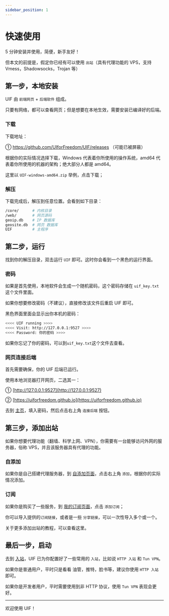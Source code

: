 ```yaml
---
sidebar_position: 1
---
```


# 快速使用

5 分钟安装并使用，简便，新手友好！

但本文的前提是，假定你已经有可以使用 `出站`（具有代理功能的 VPS，支持 Vmess，Shadowsocks，Trojan 等）

## 第一步，本地安装

UIF 由 `前端网页` + `后端软件` 组成。

只要有网络，都可以查看网页；但是想要在本地生效，需要安装已编译好的后端。

### 下载

下载地址：

① https://github.com/UIforFreedom/UIF/releases （可能已被屏蔽）

根据你的实际情况选择下载，Windows 代表着你所使用的操作系统，amd64 代表着你所使用的机器的架构；绝大部分人都是 amd64。

这里以 `UIF-windows-amd64.zip` 举例，点击下载；

### 解压

下载完成后，解压到任意位置。会看到如下目录：

```bash
/core/      # 内核目录
/web/       # 网页源码
geoip.db    # IP 数据库
geosite.db  # 网页 数据库
UIF         # 主程序
```

## 第二步，运行

找到你的解压目录，双击运行 `UIF` 即可。这时你会看到一个黑色的运行界面。

### 密码

如果是首先使用，本地软件会生成一个随机密码，这个密码存储在 `uif_key.txt` 这个文件里面。

如果你想要修改密码（不建议），直接修改该文件后重启 UIF 即可。

黑色界面里面会显示出你本机的密码：

```bash
<<<< UIF running >>>>
<<<< Visit: http://127.0.0.1:9527 >>>>
<<<< Password: 你的密码 >>>>
```

如果你忘记了你的密码，可以到`uif_key.txt`这个文件去查看。

### 网页连接后端

首先需要确保，你的 UIF 后端已运行。

使用本地浏览器打开网页，二选其一：

① [http://127.0.0.1:9527](http://127.0.0.1:9527)

② [https://uiforfreedom.github.io](https://uiforfreedom.github.io)

去到 [主页](https://uiforfreedom.github.io/#/home)，填入密码，然后点击右上角 `连接后端` 按钮。

## 第三步，添加出站

如果你想要代理功能（翻墙、科学上网、VPN），你需要有一台能够访问外网的服务器，俗称 VPS，并且该服务器具有代理的功能。

### 自添加

如果你是自己搭建代理服务器，到 [自添加页面](https://uiforfreedom.github.io/#/out/my)，点击右上角 `添加`，根据你的实际情况添加。

### 订阅

如果你是购买了一些服务，到 [我的订阅页面](https://uiforfreedom.github.io/#/out/subscribe)，点击 `添加订阅`；

你可以导入提供的`订阅链接`，或者是一些 `分享链接`，可以一次性导入多个或一个。

关于更多添加出站的教程，可以查看这里。

## 最后一步，启动

去到 [入站](https://uiforfreedom.github.io/#/in/my)，UIF 已为你配置好了一些常用的 `入站`，比如说 `HTTP 入站` 和 `Tun VPN`。

如果你是普通用户，平时只是看看 油管，推特，脸书等，建议你使用 `HTTP 入站` 即可。

如果你是开发者用户，平时需要使用到非 HTTP 协议，使用 `Tun VPN` 表现会更好。

---

欢迎使用 UIF！
